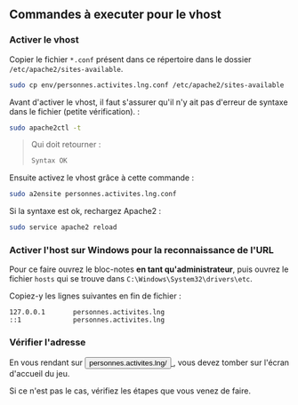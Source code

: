 ## Commandes à executer pour le vhost
### Activer le vhost
Copier le fichier `*.conf` présent dans ce répertoire dans le dossier `/etc/apache2/sites-available`.
```bash
sudo cp env/personnes.activites.lng.conf /etc/apache2/sites-available
```

Avant d'activer le vhost, il faut s'assurer qu'il n'y ait pas d'erreur de syntaxe dans le fichier (petite vérification). :
```bash
sudo apache2ctl -t
```
> Qui doit retourner :
> ```bash
> Syntax OK
> ```
Ensuite activez le vhost grâce à cette commande :
```bash
sudo a2ensite personnes.activites.lng.conf
```

Si la syntaxe est ok, rechargez Apache2 :
```bash
sudo service apache2 reload
```

### Activer l'host sur Windows pour la reconnaissance de l'URL
Pour ce faire ouvrez le bloc-notes **en tant qu'administrateur**, puis ouvrez le fichier `hosts` qui se trouve dans `C:\Windows\System32\drivers\etc`.

Copiez-y les lignes suivantes en fin de fichier :
```
127.0.0.1       personnes.activites.lng
::1             personnes.activites.lng
```

### Vérifier l'adresse
En vous rendant sur
<a href="http://personnes.activites.lng/">
    <button>personnes.activites.lng/</button>
</a>, vous devez tomber sur l'écran d'accueil du jeu.

Si ce n'est pas le cas, vérifiez les étapes que vous venez de faire.